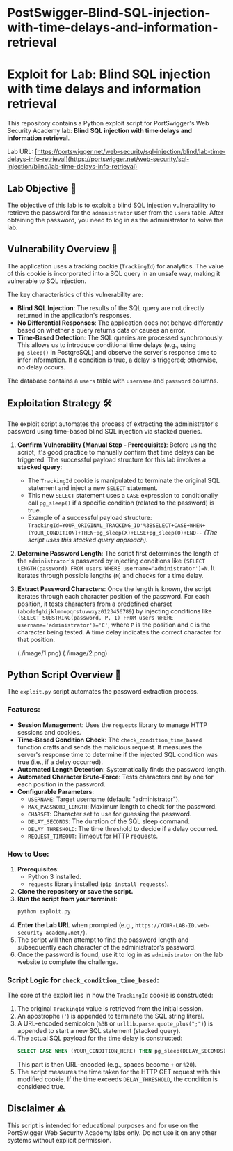 # PostSwigger-Blind-SQL-injection-with-time-delays-and-information-retrieval

# Exploit for Lab: Blind SQL injection with time delays and information retrieval

This repository contains a Python exploit script for PortSwigger's Web Security Academy lab: **Blind SQL injection with time delays and information retrieval**.

Lab URL: [https://portswigger.net/web-security/sql-injection/blind/lab-time-delays-info-retrieval](https://portswigger.net/web-security/sql-injection/blind/lab-time-delays-info-retrieval)

## Lab Objective 🎯

The objective of this lab is to exploit a blind SQL injection vulnerability to retrieve the password for the `administrator` user from the `users` table. After obtaining the password, you need to log in as the administrator to solve the lab.

## Vulnerability Overview 📝

The application uses a tracking cookie (`TrackingId`) for analytics. The value of this cookie is incorporated into a SQL query in an unsafe way, making it vulnerable to SQL injection.

The key characteristics of this vulnerability are:
* **Blind SQL Injection**: The results of the SQL query are not directly returned in the application's responses.
* **No Differential Responses**: The application does not behave differently based on whether a query returns data or causes an error.
* **Time-Based Detection**: The SQL queries are processed synchronously. This allows us to introduce conditional time delays (e.g., using `pg_sleep()` in PostgreSQL) and observe the server's response time to infer information. If a condition is true, a delay is triggered; otherwise, no delay occurs.

The database contains a `users` table with `username` and `password` columns.

## Exploitation Strategy 🛠️

The exploit script automates the process of extracting the administrator's password using time-based blind SQL injection via stacked queries.

1.  **Confirm Vulnerability (Manual Step - Prerequisite)**: Before using the script, it's good practice to manually confirm that time delays can be triggered. The successful payload structure for this lab involves a **stacked query**:
    * The `TrackingId` cookie is manipulated to terminate the original SQL statement and inject a new `SELECT` statement.
    * This new `SELECT` statement uses a `CASE` expression to conditionally call `pg_sleep()` if a specific condition (related to the password) is true.
    * Example of a successful payload structure: `TrackingId=YOUR_ORIGINAL_TRACKING_ID'%3BSELECT+CASE+WHEN+(YOUR_CONDITION)+THEN+pg_sleep(X)+ELSE+pg_sleep(0)+END--`
    *(The script uses this stacked query approach).*

2.  **Determine Password Length**: The script first determines the length of the `administrator`'s password by injecting conditions like `(SELECT LENGTH(password) FROM users WHERE username='administrator')=N`. It iterates through possible lengths (`N`) and checks for a time delay.

3.  **Extract Password Characters**: Once the length is known, the script iterates through each character position of the password. For each position, it tests characters from a predefined charset (`abcdefghijklmnopqrstuvwxyz0123456789`) by injecting conditions like `(SELECT SUBSTRING(password, P, 1) FROM users WHERE username='administrator')='C'`, where `P` is the position and `C` is the character being tested. A time delay indicates the correct character for that position.

    (./image/1.png)
    (./image/2.png)

## Python Script Overview 🐍

The `exploit.py` script automates the password extraction process.

### Features:
* **Session Management**: Uses the `requests` library to manage HTTP sessions and cookies.
* **Time-Based Condition Check**: The `check_condition_time_based` function crafts and sends the malicious request. It measures the server's response time to determine if the injected SQL condition was true (i.e., if a delay occurred).
* **Automated Length Detection**: Systematically finds the password length.
* **Automated Character Brute-Force**: Tests characters one by one for each position in the password.
* **Configurable Parameters**:
    * `USERNAME`: Target username (default: "administrator").
    * `MAX_PASSWORD_LENGTH`: Maximum length to check for the password.
    * `CHARSET`: Character set to use for guessing the password.
    * `DELAY_SECONDS`: The duration of the SQL sleep command.
    * `DELAY_THRESHOLD`: The time threshold to decide if a delay occurred.
    * `REQUEST_TIMEOUT`: Timeout for HTTP requests.

### How to Use:
1.  **Prerequisites**:
    * Python 3 installed.
    * `requests` library installed (`pip install requests`).
2.  **Clone the repository or save the script.**
3.  **Run the script from your terminal**:
    ```bash
    python exploit.py
    ```
4.  **Enter the Lab URL** when prompted (e.g., `https://YOUR-LAB-ID.web-security-academy.net/`).
5.  The script will then attempt to find the password length and subsequently each character of the administrator's password.
6.  Once the password is found, use it to log in as `administrator` on the lab website to complete the challenge.

### Script Logic for `check_condition_time_based`:
The core of the exploit lies in how the `TrackingId` cookie is constructed:
1.  The original `TrackingId` value is retrieved from the initial session.
2.  An apostrophe (`'`) is appended to terminate the SQL string literal.
3.  A URL-encoded semicolon (`%3B` or `urllib.parse.quote_plus(";")`) is appended to start a new SQL statement (stacked query).
4.  The actual SQL payload for the time delay is constructed:
    ```sql
    SELECT CASE WHEN (YOUR_CONDITION_HERE) THEN pg_sleep(DELAY_SECONDS) ELSE pg_sleep(0) END -- 
    ```
    This part is then URL-encoded (e.g., spaces become `+` or `%20`).
5.  The script measures the time taken for the HTTP GET request with this modified cookie. If the time exceeds `DELAY_THRESHOLD`, the condition is considered true.

## Disclaimer ⚠️
This script is intended for educational purposes and for use on the PortSwigger Web Security Academy labs only. Do not use it on any other systems without explicit permission.
